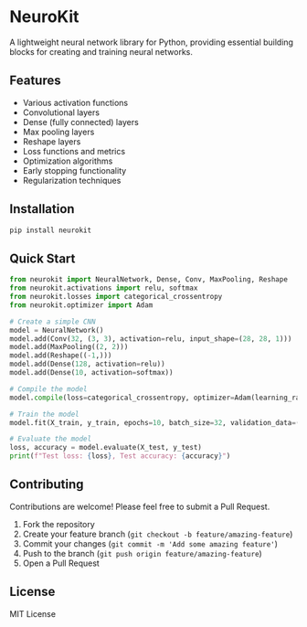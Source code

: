 # NeuroKit

A lightweight neural network library for Python, providing essential building blocks for creating and training neural networks.

## Features

- Various activation functions
- Convolutional layers
- Dense (fully connected) layers
- Max pooling layers
- Reshape layers
- Loss functions and metrics
- Optimization algorithms
- Early stopping functionality
- Regularization techniques

## Installation

```bash
pip install neurokit
```

## Quick Start

```python
from neurokit import NeuralNetwork, Dense, Conv, MaxPooling, Reshape
from neurokit.activations import relu, softmax
from neurokit.losses import categorical_crossentropy
from neurokit.optimizer import Adam

# Create a simple CNN
model = NeuralNetwork()
model.add(Conv(32, (3, 3), activation=relu, input_shape=(28, 28, 1)))
model.add(MaxPooling((2, 2)))
model.add(Reshape((-1,)))
model.add(Dense(128, activation=relu))
model.add(Dense(10, activation=softmax))

# Compile the model
model.compile(loss=categorical_crossentropy, optimizer=Adam(learning_rate=0.001))

# Train the model
model.fit(X_train, y_train, epochs=10, batch_size=32, validation_data=(X_val, y_val))

# Evaluate the model
loss, accuracy = model.evaluate(X_test, y_test)
print(f"Test loss: {loss}, Test accuracy: {accuracy}")
```

## Contributing

Contributions are welcome! Please feel free to submit a Pull Request.

1. Fork the repository
2. Create your feature branch (`git checkout -b feature/amazing-feature`)
3. Commit your changes (`git commit -m 'Add some amazing feature'`)
4. Push to the branch (`git push origin feature/amazing-feature`)
5. Open a Pull Request

## License

MIT License
